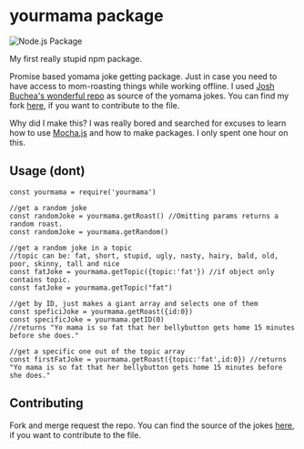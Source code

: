# yourmama package

![Node.js Package](https://github.com/JesseStorms/yomama/workflows/Node.js%20Package/badge.svg)

My first really stupid npm package.

Promise based yomama joke getting package. Just in case you need to  have access to mom-roasting things while working offline. I used [Josh Buchea's wonderful repo](https://github.com/joshbuchea/yo-mama) as source of the yomama jokes. You can find my fork [here](https://github.com/JesseStorms/yo-mama), if you want to contribute to the file.

Why did I make this? I was really bored and searched for excuses to learn how to use [Mocha.js](https://mochajs.org/) and how to make packages. I only spent one hour on this.

## Usage (dont)

    const yourmama = require('yourmama')
    
    //get a random joke
    const randomJoke = yourmama.getRoast() //Omitting params returns a random roast.
    const randomJoke = yourmama.getRandom()

    //get a random joke in a topic
    //topic can be: fat, short, stupid, ugly, nasty, hairy, bald, old, poor, skinny, tall and nice
    const fatJoke = yourmama.getTopic({topic:'fat'}) //if object only contains topic.
    const fatJoke = yourmama.getTopic("fat") 
     
    //get by ID, just makes a giant array and selects one of them
    const speficiJoke = yourmama.getRoast({id:0})
    const specificJoke = yourmama.getID(0) 
    //returns "Yo mama is so fat that her bellybutton gets home 15 minutes before she does." 
     
    //get a specific one out of the topic array
    const firstFatJoke = yourmama.getRoast({topic:'fat',id:0}) //returns "Yo mama is so fat that her bellybutton gets home 15 minutes before she does." 

## Contributing

Fork and merge request the repo.  You can find the source of the jokes [here](https://github.com/JesseStorms/yo-mama), if you want to contribute to the file.
